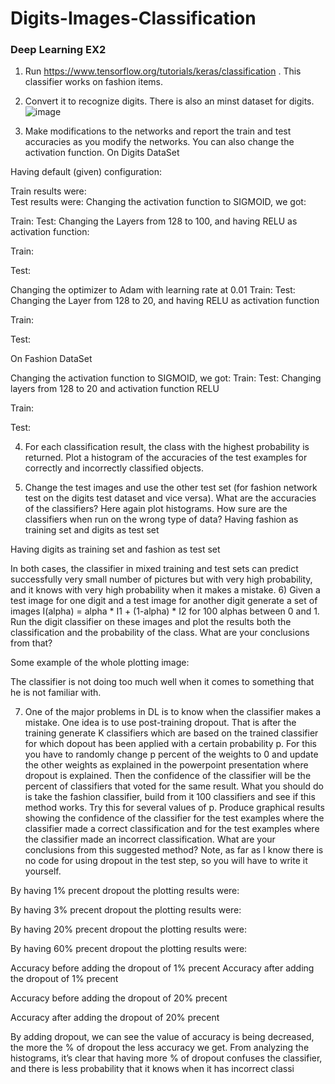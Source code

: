 # Digits-Images-Classification
### Deep Learning EX2


1)	Run https://www.tensorflow.org/tutorials/keras/classification . This classifier works on fashion items.
2)	Convert it to recognize digits. There is also an minst dataset for digits.
 ![image](https://user-images.githubusercontent.com/116814148/227368056-50339ebe-83b5-410a-8cb4-70d23389f176.png)

3)	Make modifications to the networks and report the train and test accuracies as you modify the networks.  You can also change the activation function.
On Digits DataSet

Having default (given) configuration:

Train results were: 		
	Test results were: 
Changing the activation function to SIGMOID, we got: 

Train: 
	Test: 
Changing the Layers from 128 to 100, and having RELU as activation function:

Train: 

Test: 	


Changing the optimizer to Adam with learning rate at 0.01
Train: 
Test: 
Changing the Layer from 128 to 20, and having RELU as activation function

Train:  

Test: 

On Fashion DataSet

Changing the activation function to SIGMOID, we got: 
Train: 
Test:
Changing layers from 128 to 20 and activation function RELU

Train: 

Test: 

4)	For each classification result, the class with the highest probability is returned. Plot a histogram of the accuracies of the test examples for correctly and incorrectly classified objects. 

   

5)	Change the test images and use the other test set (for fashion network test on the digits test dataset and vice versa). What are the accuracies of the classifiers? Here again plot histograms. How sure are the classifiers when run on the wrong type of data? 
Having fashion as training set and digits as test set

Having digits as training set and fashion as test set
 
In both cases, the classifier in mixed training and test sets can predict successfully very small number of pictures but with very high probability, and it knows with very high probability when it makes a mistake. 
6)	Given a test image for one digit and a test image for another digit generate a set of images
I(alpha) = alpha * I1 + (1-alpha) * I2 for 100 alphas between 0 and 1. Run the digit classifier on these images and plot the results both the classification and the probability of the class. What are your conclusions from that?

Some example of the whole plotting image:











The classifier is not doing too much well when it comes to something that he is not familiar with.

7)	One of the major problems in DL is to know when the classifier makes a mistake. One idea is to use post-training dropout. That is after the training generate K classifiers which are based on the trained classifier for which dopout has been applied with a certain probability p. For this you have to randomly change p percent of the weights to 0 and update the other weights as explained in the powerpoint presentation where dropout is explained. Then the confidence of the classifier will be the percent of classifiers that voted for the same result.
What you should do is take the fashion classifier, build from it 100 classifiers and see if this method works. Try this for several values of p. Produce graphical results showing the confidence of the classifier for the test examples where the classifier made a correct classification and for the test examples where the classifier made an incorrect classification. What are your conclusions from this suggested method?  Note, as far as I know there is no code for using dropout in the test step, so you will have to write it yourself. 

By having 1% precent dropout the plotting results were:

By having 3% precent dropout the plotting results were:








By having 20% precent dropout the plotting results were:
 

By having 60% precent dropout the plotting results were:








Accuracy before adding the dropout of 1% precent
Accuracy after adding the dropout of 1% precent




Accuracy before adding the dropout of 20% precent


Accuracy after adding the dropout of 20% precent

By adding dropout, we can see the value of accuracy is being decreased, the more the % of dropout the less accuracy we get. 
From analyzing the histograms, it’s clear that having more % of dropout confuses the classifier, and there is less probability that it knows when it has incorrect classi
